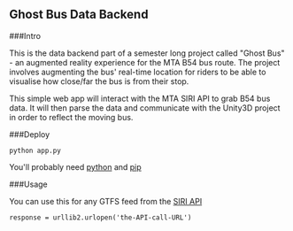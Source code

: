 ## Ghost Bus Data Backend

###Intro

This is the data backend part of a semester long project called "Ghost Bus" - an augmented reality experience for the MTA B54 bus route. The project involves augmenting the bus' real-time location for riders to be able to visualise how close/far the bus is from their stop. 

This simple web app will interact with the MTA SIRI API to grab B54 bus data. It will then parse the data and communicate with the Unity3D project in order to reflect the moving bus.

###Deploy

```
python app.py
```

You'll probably need [python](https://www.python.org/) and [pip](https://github.com/pypa/pip) 

###Usage

You can use this for any GTFS feed from the [SIRI API](http://bustime.mta.info/wiki/Developers/SIRIVehicleMonitoring)
```
response = urllib2.urlopen('the-API-call-URL')
```

